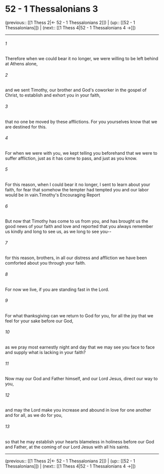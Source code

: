 # 52 - 1 Thessalonians 3

(previous:: [[1 Thess 2|← 52 - 1 Thessalonians 2]]) | (up:: [[52 - 1 Thessalonians]]) | (next:: [[1 Thess 4|52 - 1 Thessalonians 4 →]])

***


###### 1 
Therefore when we could bear it no longer, we were willing to be left behind at Athens alone, 

###### 2 
and we sent Timothy, our brother and God's coworker in the gospel of Christ, to establish and exhort you in your faith, 

###### 3 
that no one be moved by these afflictions. For you yourselves know that we are destined for this. 

###### 4 
For when we were with you, we kept telling you beforehand that we were to suffer affliction, just as it has come to pass, and just as you know. 

###### 5 
For this reason, when I could bear it no longer, I sent to learn about your faith, for fear that somehow the tempter had tempted you and our labor would be in vain.Timothy's Encouraging Report 

###### 6 
But now that Timothy has come to us from you, and has brought us the good news of your faith and love and reported that you always remember us kindly and long to see us, as we long to see you-- 

###### 7 
for this reason, brothers, in all our distress and affliction we have been comforted about you through your faith. 

###### 8 
For now we live, if you are standing fast in the Lord. 

###### 9 
For what thanksgiving can we return to God for you, for all the joy that we feel for your sake before our God, 

###### 10 
as we pray most earnestly night and day that we may see you face to face and supply what is lacking in your faith? 

###### 11 
Now may our God and Father himself, and our Lord Jesus, direct our way to you, 

###### 12 
and may the Lord make you increase and abound in love for one another and for all, as we do for you, 

###### 13 
so that he may establish your hearts blameless in holiness before our God and Father, at the coming of our Lord Jesus with all his saints.

***

(previous:: [[1 Thess 2|← 52 - 1 Thessalonians 2]]) | (up:: [[52 - 1 Thessalonians]]) | (next:: [[1 Thess 4|52 - 1 Thessalonians 4 →]])
